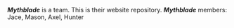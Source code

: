***Mythblade*** is a team. This is their website repository.
***Mythblade*** members: Jace, Mason, Axel, Hunter
